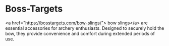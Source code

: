 # Boss-Targets
&lt;a href="https://bosstargets.com/bow-slings/"> bow slings&lt;/a> are essential accessories for archery enthusiasts. Designed to securely hold the bow, they provide convenience and comfort during extended periods of use.
